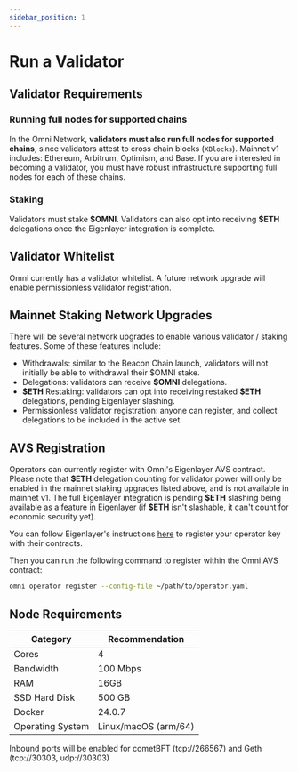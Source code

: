 ```yaml
---
sidebar_position: 1
---
```


# Run a Validator

## Validator Requirements

### Running full nodes for supported chains

In the Omni Network, **validators must also run full nodes for supported chains**, since validators attest to cross chain blocks (`XBlocks`). Mainnet v1 includes: Ethereum, Arbitrum, Optimism, and Base. If you are interested in becoming a validator, you must have robust infrastructure supporting full nodes for each of these chains.

### Staking

Validators must stake **\$OMNI**. Validators can also opt into receiving **\$ETH** delegations once the Eigenlayer integration is complete.

## Validator Whitelist

Omni currently has a validator whitelist. A future network upgrade will enable permissionless validator registration.

## Mainnet Staking Network Upgrades

There will be several network upgrades to enable various validator / staking features. Some of these features include:

- Withdrawals: similar to the Beacon Chain launch, validators will not initially be able to withdrawal their $OMNI stake.
- Delegations: validators can receive **\$OMNI** delegations.
- **\$ETH** Restaking: validators can opt into receiving restaked **\$ETH** delegations, pending Eigenlayer slashing.
- Permissionless validator registration: anyone can register, and collect delegations to be included in the active set.

## AVS Registration

Operators can currently register with Omni's Eigenlayer AVS contract. Please note that **\$ETH** delegation counting for validator power will only be enabled in the mainnet staking upgrades listed above, and is not available in mainnet v1. The full Eigenlayer integration is pending **\$ETH** slashing being available as a feature in Eigenlayer (if **\$ETH** isn't slashable, it can't count for economic security yet).

You can follow Eigenlayer's instructions [here](https://docs.eigenlayer.xyz/eigenlayer/operator-guides/operator-installation) to register your operator key with their contracts.

Then you can run the following command to register within the Omni AVS contract:

```bash
omni operator register --config-file ~/path/to/operator.yaml
```

## Node Requirements

| Category | Recommendation |
| --- | --- |
| Cores | 4 |
| Bandwidth | 100 Mbps |
| RAM | 16GB |
| SSD Hard Disk | 500 GB |
| Docker | 24.0.7 |
| Operating System | Linux/macOS (arm/64) |

Inbound ports will be enabled for cometBFT (tcp://266567) and Geth (tcp://30303, udp://30303)
